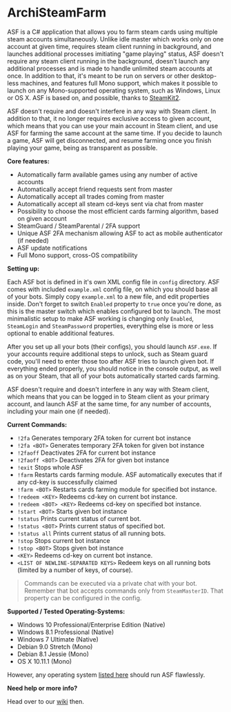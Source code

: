 ArchiSteamFarm
===================

ASF is a C# application that allows you to farm steam cards using multiple steam accounts simultaneously. Unlike idle master which works only on one account at given time, requires steam client running in background, and launches additional processes imitiating "game playing" status, ASF doesn't require any steam client running in the background, doesn't launch any additional processes and is made to handle unlimited steam accounts at once. In addition to that, it's meant to be run on servers or other desktop-less machines, and features full Mono support, which makes it possible to launch on any Mono-supported operating system, such as Windows, Linux or OS X. ASF is based on, and possible, thanks to [SteamKit2](https://github.com/SteamRE/SteamKit).

ASF doesn't require and doesn't interfere in any way with Steam client. In addition to that, it no longer requires exclusive access to given account, which means that you can use your main account in Steam client, and use ASF for farming the same account at the same time. If you decide to launch a game, ASF will get disconnected, and resume farming once you finish playing your game, being as transparent as possible.

**Core features:**

- Automatically farm available games using any number of active accounts
- Automatically accept friend requests sent from master
- Automatically accept all trades coming from master
- Automatically accept all steam cd-keys sent via chat from master
- Possibility to choose the most efficient cards farming algorithm, based on given account
- SteamGuard / SteamParental / 2FA support
- Unique ASF 2FA mechanism allowing ASF to act as mobile authenticator (if needed)
- ASF update notifications
- Full Mono support, cross-OS compatibility

**Setting up:**

Each ASF bot is defined in it's own XML config file in `config` directory. ASF comes with included ```example.xml``` config file, on which you should base all of your bots. Simply copy ```example.xml``` to a new file, and edit properties inside. Don't forget to switch ```Enabled``` property to ```true``` once you're done, as this is the master switch which enables configured bot to launch. The most minimalistic setup to make ASF working is changing only ```Enabled```, ```SteamLogin``` and ```SteamPassword``` properties, everything else is more or less optional to enable additional features.

After you set up all your bots (their configs), you should launch ```ASF.exe```. If your accounts require additional steps to unlock, such as Steam guard code, you'll need to enter those too after ASF tries to launch given bot. If everything ended properly, you should notice in the console output, as well as on your Steam, that all of your bots automatically started cards farming.

ASF doesn't require and doesn't interfere in any way with Steam client, which means that you can be logged in to Steam client as your primary account, and launch ASF at the same time, for any number of accounts, including your main one (if needed).

**Current Commands:**

- `!2fa` Generates temporary 2FA token for current bot instance
- `!2fa <BOT>` Generates temporary 2FA token for given bot instance
- `!2faoff` Deactivates 2FA for current bot instance
- `!2faoff <BOT>` Deactivates 2FA for given bot instance
- `!exit` Stops whole ASF
- `!farm` Restarts cards farming module. ASF automatically executes that if any cd-key is successfully claimed
- `!farm <BOT>` Restarts cards farming module for specified bot instance.
- `!redeem <KEY>` Redeems cd-key on current bot instance.
- `!redeem <BOT> <KEY>` Redeems cd-key on specified bot instance.
- `!start <BOT>` Starts given bot instance
- `!status` Prints current status of current bot.
- `!status <BOT>` Prints current status of specified bot.
- `!status all` Prints current status of all running bots.
- `!stop` Stops current bot instance
- `!stop <BOT>` Stops given bot instance
- `<KEY>` Redeems cd-key on current bot instance.
- `<LIST OF NEWLINE-SEPARATED KEYS>` Redeem keys on all running bots (limited by a number of keys, of course).

> Commands can be executed via a private chat with your bot.
> Remember that bot accepts commands only from ```SteamMasterID```. That property can be configured in the config.

**Supported / Tested Operating-Systems:**

 - Windows 10 Professional/Enterprise Edition (Native)
 - Windows 8.1 Professional (Native)
 - Windows 7 Ultimate (Native)
 - Debian 9.0 Stretch (Mono)
 - Debian 8.1 Jessie (Mono)
 - OS X 10.11.1 (Mono)
 
However, any operating system [listed here](http://www.mono-project.com/docs/about-mono/supported-platforms/) should run ASF flawlessly.

**Need help or more info?**

Head over to our [wiki](https://github.com/JustArchi/ArchiSteamFarm/wiki) then.
